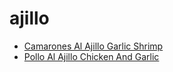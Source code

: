 # ajillo

 * [Camarones Al Ajillo Garlic Shrimp](index/c/camarones-al-ajillo-garlic-shrimp.json)
 * [Pollo Al Ajillo Chicken And Garlic](index/p/pollo-al-ajillo-chicken-and-garlic.json)
